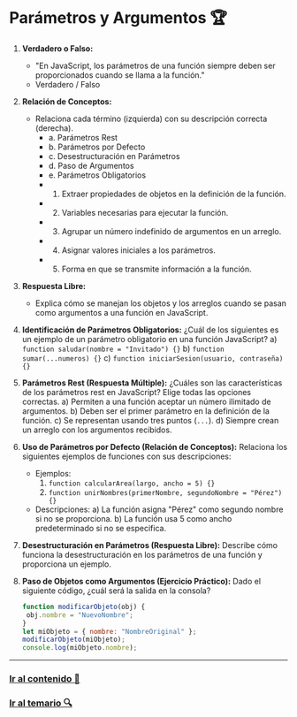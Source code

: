 # Parámetros y Argumentos 🏆

1. **Verdadero o Falso:**
   - "En JavaScript, los parámetros de una función siempre deben ser proporcionados cuando se llama a la función."
   - Verdadero / Falso

2. **Relación de Conceptos:**
   - Relaciona cada término (izquierda) con su descripción correcta (derecha).
     - a. Parámetros Rest
     - b. Parámetros por Defecto
     - c. Desestructuración en Parámetros
     - d. Paso de Argumentos
     - e. Parámetros Obligatorios
     - 1. Extraer propiedades de objetos en la definición de la función.
     - 2. Variables necesarias para ejecutar la función.
     - 3. Agrupar un número indefinido de argumentos en un arreglo.
     - 4. Asignar valores iniciales a los parámetros.
     - 5. Forma en que se transmite información a la función.

3. **Respuesta Libre:**
   - Explica cómo se manejan los objetos y los arreglos cuando se pasan como argumentos a una función en JavaScript.

4. **Identificación de Parámetros Obligatorios:**
   ¿Cuál de los siguientes es un ejemplo de un parámetro obligatorio en una función JavaScript?
   a) `function saludar(nombre = "Invitado") {}`
   b) `function sumar(...numeros) {}`
   c) `function iniciarSesion(usuario, contraseña) {}`

5. **Parámetros Rest (Respuesta Múltiple):**
   ¿Cuáles son las características de los parámetros rest en JavaScript? Elige todas las opciones correctas.
   a) Permiten a una función aceptar un número ilimitado de argumentos.
   b) Deben ser el primer parámetro en la definición de la función.
   c) Se representan usando tres puntos (`...`).
   d) Siempre crean un arreglo con los argumentos recibidos.

6. **Uso de Parámetros por Defecto (Relación de Conceptos):**
   Relaciona los siguientes ejemplos de funciones con sus descripciones:
   - Ejemplos:
     1) `function calcularArea(largo, ancho = 5) {}`
     2) `function unirNombres(primerNombre, segundoNombre = "Pérez") {}`
   - Descripciones:
     a) La función asigna "Pérez" como segundo nombre si no se proporciona.
     b) La función usa 5 como ancho predeterminado si no se especifica.

7. **Desestructuración en Parámetros (Respuesta Libre):**
   Describe cómo funciona la desestructuración en los parámetros de una función y proporciona un ejemplo.

8. **Paso de Objetos como Argumentos (Ejercicio Práctico):**
   Dado el siguiente código, ¿cuál será la salida en la consola?
    ```javascript
    function modificarObjeto(obj) {
     obj.nombre = "NuevoNombre";
    }
    let miObjeto = { nombre: "NombreOriginal" };
    modificarObjeto(miObjeto);
    console.log(miObjeto.nombre);
    ```

---

### [Ir al contenido 📝](../../temario/05-funciones/parametros-argumentos.md)

### [Ir al temario 🔍](../../readme.md)
